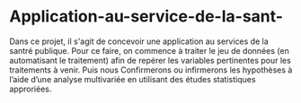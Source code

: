 # Application-au-service-de-la-sant-
Dans ce projet, il s'agit de concevoir une application au services de la santré publique. Pour ce faire, on commence à traiter le jeu de données (en automatisant le traitement) afin de repérer les variables pertinentes pour les traitements à venir. Puis nous Confirmerons ou infirmerons les hypothèses à l’aide d’une analyse multivariée en utilisant des études statistiques approriées.
